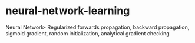 # neural-network-learning
Neural Network- Regularized forwards propagation, backward propagation, sigmoid gradient, random initialization, analytical gradient checking
